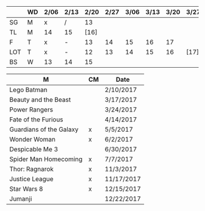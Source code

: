
|     | WD | 2/06| 2/13| 2/20| 2/27| 3/06| 3/13| 3/20| 3/27|....| 5/22|
|-----|----|-----|-----|-----|-----|-----|-----|-----|-----|----|-----|
| SG  | M  | x   | /   | 13  |     |     |     |     |     | ...|[22?]|
| TL  | M  | 14  | 15  |[16] |     |     |     |     |     | ...|     |
| F   | T  | x   | -   | 13  | 14  | 15  | 16  | 17  |     | ...|[23] |
| LOT | T  | x   | -   | 12  | 13  | 14  | 15  | 16  |[17] | ...|     |
| BS  | W  | 13  | 14  | 15  |     |     |     |     |     | ...|     |

| M | CM | Date |
|---|----|------|
| Lego Batman | | 2/10/2017 |
| Beauty and the Beast | | 3/17/2017 |
| Power Rangers | | 3/24/2017 |
| Fate of the Furious | | 4/14/2017 |
| Guardians of the Galaxy | x | 5/5/2017 |
| Wonder Woman | x | 6/2/2017 |
| Despicable Me 3 | | 6/30/2017 |
| Spider Man Homecoming | x | 7/7/2017 |
| Thor: Ragnarok | x | 11/3/2017 |
| Justice League | x | 11/17/2017 |
| Star Wars 8 | x | 12/15/2017 |
| Jumanji | | 12/22/2017 |
